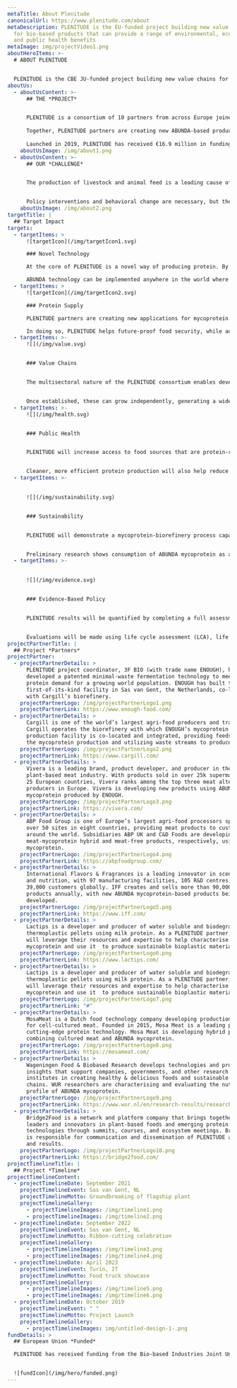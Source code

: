 ```yaml
---
metaTitle: About Plenitude
canonicalUrl: https://www.plenitude.com/about
metaDescription: PLENITUDE is the EU-funded project building new value chains
  for bio-based products that can provide a range of environmental, economic,
  and public health benefits
metaImage: img/projectVideo1.png
aboutHeroItems: >-
  # ABOUT PLENITUDE


  PLENITUDE is the CBE JU-funded project building new value chains for bio-based products that can provide a range of environmental, economic, and public health benefits
aboutUs:
  - aboutUsContent: >-
      ## THE *PROJECT*


      PLENITUDE is a consortium of 10 partners from across Europe joined by a common goal: to build new bio-based value chains that address some of the world’s most urgent sustainability challenges. The key is ABUNDA mycoprotein—a protein-rich ingredient from the Kingdom of Fungi with impressive nutritional and functional properties.
        
      Together, PLENITUDE partners are creating new ABUNDA-based products and researching their applications as sustainable and scalable alternatives to more resource-intensive livestock products.
        
      Launched in 2019, PLENITUDE has received €16.9 million in funding from the Circular Bio-based Europe Joint Undertaking [(CBE JU)](https://www.cbe.europa.eu/). Consortium partners include leaders in agri-food production and processing, biotechnology, product development, academia, life cycle assessment, and strategic communications.
    aboutUsImage: /img/about1.png
  - aboutUsContent: >-
      ## OUR *CHALLENGE*


      The production of livestock and animal feed is a leading cause of greenhouse gas emissions, deforestation, and biodiversity loss, occupying nearly 80% of the world’s agricultural land[🔗](https://www.fao.org/faostat/en/). Current levels of production and consumption cannot be sustained without severe consequences for the planet and future generations[🔗](https://eatforum.org/eat-lancet-commission/). However, demand for animal protein is still projected to increase significantly as the global population grows.


      Policy interventions and behavioral change are necessary, but they can be slow and are often constrained by political and cultural barriers. A new approach is needed to support evidence-based policies and healthier dietary patterns.
    aboutUsImage: /img/about2.png
targetTitle: |
  ## Target Impact
targets:
  - targetItems: >
      ![targetIcon](/img/targetIcon1.svg)

      ### Novel Technology

      At the core of PLENITUDE is a novel way of producing protein. By integrating an aerobic fermentation plant with a conventional first-generation biorefinery, ABUNDA improves the sustainability of mycoprotein production through a circular, minimal-waste model where the main effluent stream undergoes a second fermentation to produce ethanol. 

      ABUNDA technology can be implemented anywhere in the world where there is demand for more sustainable protein and bio-based products.
  - targetItems: >
      ![targetIcon](/img/targetIcon2.svg)

      ### Protein Supply

      PLENITUDE partners are creating new applications for mycoprotein. By serving as appealing substitutes for animal-based products, these will increase the availability of sustainable and nutritious protein-rich foods and ingredients to meet rising consumer demands. 

      In doing so, PLENITUDE helps future-proof food security, while addressing sustainability and public health dilemmas associated with animal protein production.
  - targetItems: >-
      ![](/img/value.svg)


      ### Value Chains


      The multisectoral nature of the PLENITUDE consortium enables development of full value chains for ABUNDA mycoprotein products. From raw agricultural inputs to processing, production, and packaging, PLENITUDE aims to build supply chains for at least two new consumer products. 


      Once established, these can grow independently, generating a wide range of economic benefits, including safeguarding and creating employment opportunities in both urban and rural areas.
  - targetItems: >-
      ![](/img/health.svg)


      ### Public Health


      PLENITUDE will increase access to food sources that are protein-rich, high in fibre, cholesterol-free, and which can easily serve as substitutes for animal-based products. By making such foods more available and affordable, PLENITUDE can help address the prevalence of common lifestyle diseases. 


      Cleaner, more efficient protein production will also help reduce pandemic risk[🔗](https://www.unep.org/resources/report/preventing-future-zoonotic-disease-outbreaks-protecting-environment-animals-and)[🔗](https://www.ipbes.net/pandemics) and antimicrobial resistance threats[🔗](https://www.who.int/news/item/07-11-2017-stop-using-antibiotics-in-healthy-animals-to-prevent-the-spread-of-antibiotic-resistance) coming from the production of livestock and animal products.
  - targetItems: >-
      

      ![](/img/sustainability.svg)


      ### Sustainability


      PLENITUDE will demonstrate a mycoprotein-biorefinery process capable of offsetting more than 11 million tonnes of CO2 and reducing water consumption by 13.8 billion cubic metres per year compared to beef farming. This will also reduce pressure on land, water resources, and biodiversity.  


      Preliminary research shows consumption of ABUNDA mycoprotein as a kg-per-kg replacement for meat (average consumption levels) equates to a reduction of more than 90% in both carbon emissions and land use.
  - targetItems: >-
      

      ![](/img/evidence.svg)


      ### Evidence-Based Policy


      PLENITUDE results will be quantified by completing a full assessment of the environmental, economic, and social impacts of the project’s value chains. These findings will be used to improve project processes and outcomes, while supporting evidence-based policies and investments. 


      Evaluations will be made using life cycle assessment (LCA), life cycle costing (LCC), and social LCA (SLCA) methodologies based on the latest available standards.
projectPartnerTitle: |
  ## Project *Partners*
projectPartner:
  - projectPartnerDetails: >
      PLENITUDE project coordinator, 3F BIO (with trade name ENOUGH), has
      developed a patented minimal-waste fermentation technology to meet the
      protein demand for a growing world population. ENOUGH has built the
      first-of-its-kind facility in Sas van Gent, the Netherlands, co-located
      with Cargill’s biorefinery.
    projectPartnerLogo: /img/projectPartnerLogo1.png
    projectPartnerLink: https://www.enough-food.com/
  - projectPartnerDetails: >
      Cargill is one of the world’s largest agri-food producers and traders.
      Cargill operates the biorefinery with which ENOUGH’s mycoprotein
      production facility is co-located and integrated, providing feedstock for
      the mycoprotein production and utilizing waste streams to produce biofuel.
    projectPartnerLogo: /img/projectPartnerLogo2.png
    projectPartnerLink: https://www.cargill.com/
  - projectPartnerDetails: >
      Vivera is a leading brand, product developer, and producer in the
      plant-based meat industry. With products sold in over 25k supermarkets in
      25 European countries, Vivera ranks among the top three meat alternative
      producers in Europe. Vivera is developing new products using ABUNDA
      mycoprotein produced by ENOUGH.
    projectPartnerLogo: /img/projectPartnerLogo3.png
    projectPartnerLink: https://vivera.com/
  - projectPartnerDetails: >
      ABP Food Group is one of Europe’s largest agri-food processors spanning
      over 50 sites in eight countries, providing meat products to customers
      around the world. Subsidiaries ABP UK and C&D Foods are developing
      meat-mycoprotein hybrid and meat-free products, respectively, using ABUNDA
      mycoprotein.
    projectPartnerLogo: /img/projectPartnerLogo4.png
    projectPartnerLink: https://abpfoodgroup.com/
  - projectPartnerDetails: >
      International Flavors & Fragrances is a leading innovator in scent, taste,
      and nutrition, with 97 manufacturing facilities, 105 R&D centres, and
      39,000 customers globally. IFF creates and sells more than 90,000 unique
      products annually, with new ABUNDA mycoprotein-based products being
      developed.
    projectPartnerLogo: /img/projectPartnerLogo5.png
    projectPartnerLink: https://www.iff.com/
  - projectPartnerDetails: >
      Lactips is a developer and producer of water soluble and biodegradable
      thermoplastic pellets using milk protein. As a PLENITUDE partner, Lactips
      will leverage their resources and expertise to help characterise ABUNDA
      mycoprotein and use it  to produce sustainable bioplastic materials.
    projectPartnerLogo: /img/projectPartnerLogo6.png
    projectPartnerLink: https://www.lactips.com/
  - projectPartnerDetails: >
      Lactips is a developer and producer of water soluble and biodegradable
      thermoplastic pellets using milk protein. As a PLENITUDE partner, Lactips
      will leverage their resources and expertise to help characterise ABUNDA
      mycoprotein and use it  to produce sustainable bioplastic materials.
    projectPartnerLogo: /img/projectPartnerLogo7.png
    projectPartnerLink: "#"
  - projectPartnerDetails: >
      MosaMeat is a Dutch food technology company developing production methods
      for cell-cultured meat. Founded in 2015, Mosa Meat is a leading pioneer in
      cutting-edge protein technology. Mosa Meat is developing hybrid products
      combining cultured meat and ABUNDA mycoprotein.
    projectPartnerLogo: /img/projectPartnerLogo8.png
    projectPartnerLink: https://mosameat.com/
  - projectPartnerDetails: >
      Wageningen Food & Biobased Research develops technologies and provides
      insights that support companies, governments, and other research
      institutes in creating healthy & delicious foods and sustainable food
      chains. WUR researchers are characterising and evaluating the nutritional
      profile of ABUNDA mycoprotein.
    projectPartnerLogo: /img/projectPartnerLogo9.png
    projectPartnerLink: https://www.wur.nl/en/research-results/research-institutes/food-biobased-research.htm
  - projectPartnerDetails: >
      Bridge2Food is a network and platform company that brings together global
      leaders and innovators in plant-based foods and emerging protein
      technologies through summits, courses, and ecosystem meetings. Bridge2Food
      is responsible for communication and dissemination of PLENITUDE activities
      and results.
    projectPartnerLogo: /img/projectPartnerLogo10.png
    projectPartnerLink: https://bridge2food.com/
projectTimelineTitle: |
  ## Project *Timeline*
projectTimelineContent:
  - projectTimelineDate: September 2021
    projectTimelineEvent: Sas van Gent, NL
    projectTimelineMotto: Groundbreaking of flagship plant
    projectTimelineGallery:
      - projectTimelineImages: /img/timeline1.png
      - projectTimelineImages: /img/timeline2.png
  - projectTimelineDate: September 2022
    projectTimelineEvent: Sas van Gent, NL
    projectTimelineMotto: Ribbon-cutting celebration
    projectTimelineGallery:
      - projectTimelineImages: /img/timeline3.png
      - projectTimelineImages: /img/timeline4.png
  - projectTimelineDate: April 2023
    projectTimelineEvent: Turin, IT
    projectTimelineMotto: Food truck showcase
    projectTimelineGallery:
      - projectTimelineImages: /img/timeline5.png
      - projectTimelineImages: /img/timeline6.png
  - projectTimelineDate: October 2019
    projectTimelineEvent: " "
    projectTimelineMotto: Project Launch
    projectTimelineGallery:
      - projectTimelineImages: img/untitled-design-1-.png
fundDetails: >
  ## European Union *Funded*

  PLENITUDE has received funding from the Bio-based Industries Joint Undertaking (JU) under the European Union’s Horizon 2020 research and innovation programme under [grant agreement No. 838104](https://www.cbe.europa.eu/projects/plenitude). The JU receives support from the European Union’s Horizon 2020 research and innovation programme and the Bio-based Industries Consortium.


  ![fundIcon](/img/hero/funded.png)
---
```

